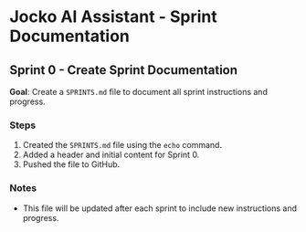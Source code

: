 # Jocko AI Assistant - Sprint Documentation

## Sprint 0 - Create Sprint Documentation
**Goal**: Create a `SPRINTS.md` file to document all sprint instructions and progress.

### Steps
1. Created the `SPRINTS.md` file using the `echo` command.
2. Added a header and initial content for Sprint 0.
3. Pushed the file to GitHub.

### Notes
- This file will be updated after each sprint to include new instructions and progress.
